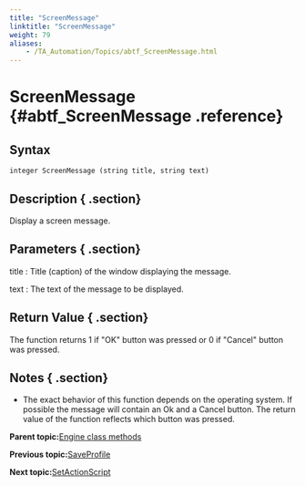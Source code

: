 ```yaml
--- 
title: "ScreenMessage"
linktitle: "ScreenMessage"
weight: 79
aliases: 
    - /TA_Automation/Topics/abtf_ScreenMessage.html
---
```

# ScreenMessage {#abtf_ScreenMessage .reference}

## Syntax

`integer ScreenMessage (string title, string text)`

## Description { .section}

Display a screen message.

## Parameters { .section}

title
:   Title \(caption\) of the window displaying the message.

text
:   The text of the message to be displayed.

## Return Value { .section}

The function returns 1 if "OK" button was pressed or 0 if "Cancel" button was pressed.

## Notes { .section}

-   The exact behavior of this function depends on the operating system. If possible the message will contain an Ok and a Cancel button. The return value of the function reflects which button was pressed.

**Parent topic:**[Engine class methods](../../TA_Automation/Topics/abtf_Engine_classes.html)

**Previous topic:**[SaveProfile](../../TA_Automation/Topics/abtf_SaveProfile.html)

**Next topic:**[SetActionScript](../../TA_Automation/Topics/abtf_SetActionScript.html)

